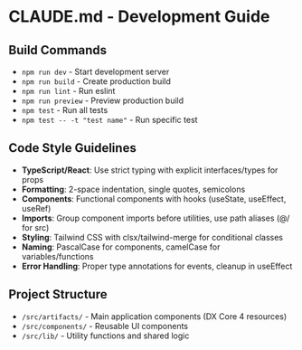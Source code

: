 # CLAUDE.md - Development Guide

## Build Commands
- `npm run dev` - Start development server
- `npm run build` - Create production build
- `npm run lint` - Run eslint
- `npm run preview` - Preview production build
- `npm test` - Run all tests
- `npm test -- -t "test name"` - Run specific test

## Code Style Guidelines
- **TypeScript/React**: Use strict typing with explicit interfaces/types for props
- **Formatting**: 2-space indentation, single quotes, semicolons
- **Components**: Functional components with hooks (useState, useEffect, useRef)
- **Imports**: Group component imports before utilities, use path aliases (@/ for src)
- **Styling**: Tailwind CSS with clsx/tailwind-merge for conditional classes
- **Naming**: PascalCase for components, camelCase for variables/functions
- **Error Handling**: Proper type annotations for events, cleanup in useEffect

## Project Structure
- `/src/artifacts/` - Main application components (DX Core 4 resources)
- `/src/components/` - Reusable UI components 
- `/src/lib/` - Utility functions and shared logic